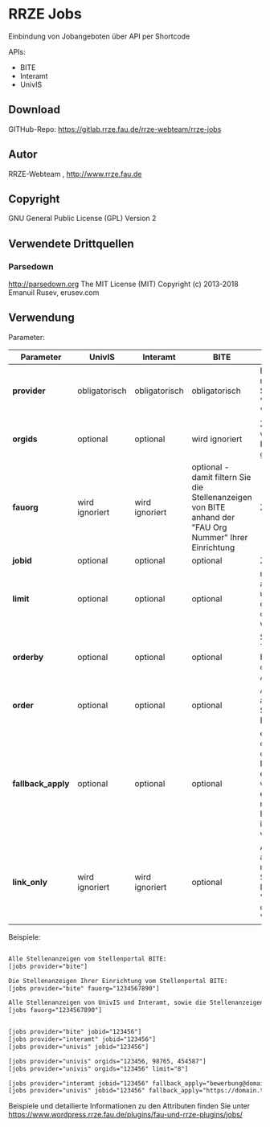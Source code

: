 # RRZE Jobs
Einbindung von Jobangeboten über API per Shortcode

APIs:
- BITE
- Interamt
- UnivIS


## Download
GITHub-Repo: https://gitlab.rrze.fau.de/rrze-webteam/rrze-jobs

## Autor
RRZE-Webteam , http://www.rrze.fau.de

## Copyright
GNU General Public License (GPL) Version 2

## Verwendete Drittquellen

### Parsedown

http://parsedown.org
The MIT License (MIT)
Copyright (c) 2013-2018 Emanuil Rusev, erusev.com


## Verwendung

Parameter:

|Parameter|UnivIS|Interamt|BITE|Wert|Default|Beispiele|
|---------|------|--------|----|----|-------|---------|
|**provider**|obligatorisch|obligatorisch|obligatorisch|Eine oder mehrere dieser Stellenbörsen: "univis", "interamt", "bite"|alle Provider werden abgefragt|provider="univis, bite" oder provider="univis" oder provider="interamt, bite"|
|**orgids**|optional|optional|wird ignoriert|Zahl -  mehrere werden durch Kommata getrennt||orgids="123,456,789"<br />orgids="4711"|
|**fauorg**|wird ignoriert|wird ignoriert|optional - damit filtern Sie die Stellenanzeigen von BITE anhand der "FAU Org Nummer" Ihrer Einrichtung|Zahl||fauorg="1234567890"|
|**jobid**|optional|optional|optional|Zahl||jobid="123"|
|**limit**|optional|optional|optional|maximale Anzahl an Ergebnissen - unabhängig davon, wieviele orgids angeben wurden||limit="4"|
|**orderby**|optional|optional|optional|Sortierung nach Titel, Bewerbungsende oder Arbeitsbeginn|job_title, application_end oder job_start|orderby="job_title"<br />orderby="application_start"<br />orderby="application_end"<br />orderby="job_start"|
|**order**|optional|optional|optional|Auf- oder absteigende Sortierung der Datumsfelder|DESC|order="ASC" (aufsteigend)<br />order="DESC" (absteigend)|
|**fallback_apply**|optional|optional|optional|eMail-Adresse oder Link, über den die Bewerbung erfolgen soll, wenn weder eMail-Adresse noch Bewerbungslink im Stellenangebot vorhanden ist||fallback_apply="bewerbung@domain.tld"<br />fallback_apply="https://domain.tld/bewerbungsformular"|
|**link_only**|wird ignoriert|wird ignoriert|optional|Ausgabe als Liste ausschliesslich mit Links zu den Stellenangeboten. Mögliche Werte: 'true' oder '1' oder 'false' oder '0'|false|link_only="1"<br />link_only="true"|





Beispiele:
```html

Alle Stellenanzeigen vom Stellenportal BITE:
[jobs provider="bite"]

Die Stellenanzeigen Ihrer Einrichtung vom Stellenportal BITE:
[jobs provider="bite" fauorg="1234567890"]

Alle Stellenanzeigen von UnivIS und Interamt, sowie die Stellenanzeigen von BITE Ihrer Einrichtung:
[jobs fauorg="1234567890"]


[jobs provider="bite" jobid="123456"]
[jobs provider="interamt" jobid="123456"]
[jobs provider="univis" jobid="123456"]

[jobs provider="univis" orgids="123456, 98765, 454587"]
[jobs provider="univis" orgids="123456" limit="8"]

[jobs provider="interamt jobid="123456" fallback_apply="bewerbung@domain.tld"]
[jobs provider="univis" jobid="123456" fallback_apply="https://domain.tld/bewerbungsformular"]


```
Beispiele und detailierte Informationen zu den Attributen finden Sie unter https://www.wordpress.rrze.fau.de/plugins/fau-und-rrze-plugins/jobs/